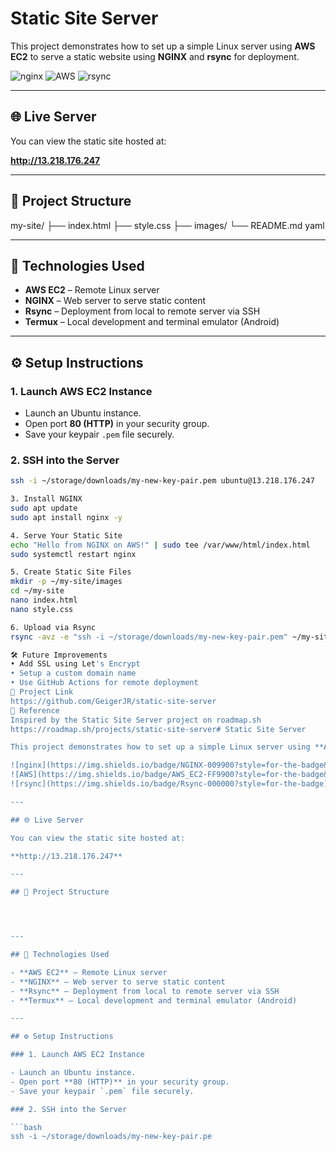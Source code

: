 # Static Site Server

This project demonstrates how to set up a simple Linux server using **AWS EC2** to serve a static website using **NGINX** and **rsync** for deployment.

![nginx](https://img.shields.io/badge/NGINX-009900?style=for-the-badge&logo=nginx&logoColor=white)
![AWS](https://img.shields.io/badge/AWS_EC2-FF9900?style=for-the-badge&logo=amazon-aws&logoColor=white)
![rsync](https://img.shields.io/badge/Rsync-000000?style=for-the-badge)

---

## 🌐 Live Server

You can view the static site hosted at:

**http://13.218.176.247**

---

## 📁 Project Structure

my-site/
├── index.html
├── style.css
├── images/
└── README.md
yaml

---

## 🚀 Technologies Used

- **AWS EC2** – Remote Linux server
- **NGINX** – Web server to serve static content
- **Rsync** – Deployment from local to remote server via SSH
- **Termux** – Local development and terminal emulator (Android)

---

## ⚙️ Setup Instructions

### 1. Launch AWS EC2 Instance

- Launch an Ubuntu instance.
- Open port **80 (HTTP)** in your security group.
- Save your keypair `.pem` file securely.

### 2. SSH into the Server

```bash
ssh -i ~/storage/downloads/my-new-key-pair.pem ubuntu@13.218.176.247

3. Install NGINX
sudo apt update
sudo apt install nginx -y

4. Serve Your Static Site
echo "Hello from NGINX on AWS!" | sudo tee /var/www/html/index.html
sudo systemctl restart nginx

5. Create Static Site Files
mkdir -p ~/my-site/images
cd ~/my-site
nano index.html
nano style.css

6. Upload via Rsync
rsync -avz -e "ssh -i ~/storage/downloads/my-new-key-pair.pem" ~/my-site/ ubuntu@13.218.176.247:/var/www/html/

🛠 Future Improvements
• Add SSL using Let's Encrypt
• Setup a custom domain name
• Use GitHub Actions for remote deployment
🔗 Project Link
https://github.com/GeigerJR/static-site-server
🔖 Reference
Inspired by the Static Site Server project on roadmap.sh
https://roadmap.sh/projects/static-site-server# Static Site Server

This project demonstrates how to set up a simple Linux server using **AWS EC2** to serve a static website using **NGINX** and **rsync** for deployment.

![nginx](https://img.shields.io/badge/NGINX-009900?style=for-the-badge&logo=nginx&logoColor=white)
![AWS](https://img.shields.io/badge/AWS_EC2-FF9900?style=for-the-badge&logo=amazon-aws&logoColor=white)
![rsync](https://img.shields.io/badge/Rsync-000000?style=for-the-badge)

---

## 🌐 Live Server

You can view the static site hosted at:

**http://13.218.176.247**

---

## 📁 Project Structure




---

## 🚀 Technologies Used

- **AWS EC2** – Remote Linux server
- **NGINX** – Web server to serve static content
- **Rsync** – Deployment from local to remote server via SSH
- **Termux** – Local development and terminal emulator (Android)

---

## ⚙️ Setup Instructions

### 1. Launch AWS EC2 Instance

- Launch an Ubuntu instance.
- Open port **80 (HTTP)** in your security group.
- Save your keypair `.pem` file securely.

### 2. SSH into the Server

```bash
ssh -i ~/storage/downloads/my-new-key-pair.pe
